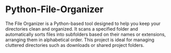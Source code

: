 # Python-File-Organizer
The File Organizer is a Python-based tool designed to help you keep your directories clean and organized. It scans a specified folder and automatically sorts files into subfolders based on their names or extensions, arranging them in alphabetical order. This project is ideal for managing cluttered directories such as downloads or shared project folders.
